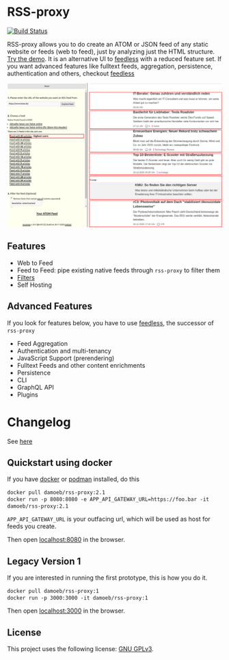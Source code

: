 # RSS-proxy 

[![Build Status](https://app.travis-ci.com/damoeb/rss-proxy.svg?branch=master)](https://app.travis-ci.com/damoeb/rss-proxy)

RSS-proxy allows you to do create an ATOM or JSON feed of any static website or feeds (web to feed), 
just by analyzing just the HTML structure. [Try the demo](https://rssproxy.migor.org). It is an alternative UI to [feedless](https://github.com/damoeb/feedless) with a reduced feature set.
If you want advanced features like fulltext feeds, aggregation, persistence, authentication and others, checkout [feedless](https://github.com/damoeb/feedless/blob/master/docs/third-party-migration.md)

![Playground](https://github.com/damoeb/rss-proxy/raw/master/docs/rssproxy-candidates.png "Playground")

## Features
- Web to Feed
- Feed to Feed: pipe existing native feeds through `rss-proxy` to filter them
- [Filters](https://github.com/damoeb/feedless/blob/master/docs/filters.md)
- Self Hosting

## Advanced Features
If you look for features below, you have to use [feedless](https://github.com/damoeb/feedless), the successor of `rss-proxy`
- Feed Aggregation
- Authentication and multi-tenancy
- JavaScript Support (prerendering)
- Fulltext Feeds and other content enrichments
- Persistence
- CLI
- GraphQL API
- Plugins

# Changelog
See [here](./changelog.md)

## Quickstart using docker
If you have [docker](https://docs.docker.com/install/) or [podman](https://podman.io/getting-started/installation) installed, do this

```
docker pull damoeb/rss-proxy:2.1
docker run -p 8080:8080 -e APP_API_GATEWAY_URL=https://foo.bar -it damoeb/rss-proxy:2.1
```

`APP_API_GATEWAY_URL` is your outfacing url, which will be used as host for feeds you create.

Then open [localhost:8080](http://localhost:8080) in the browser.

## Legacy Version 1
If you are interested in running the first prototype, this is how you do it.

```
docker pull damoeb/rss-proxy:1
docker run -p 3000:3000 -it damoeb/rss-proxy:1
```

Then open [localhost:3000](http://localhost:3000) in the browser.

## License

This project uses the following license: [GNU GPLv3](https://www.gnu.org/licenses/gpl-3.0.en.html).

